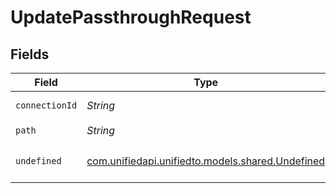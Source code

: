 # UpdatePassthroughRequest


## Fields

| Field                                                                                | Type                                                                                 | Required                                                                             | Description                                                                          |
| ------------------------------------------------------------------------------------ | ------------------------------------------------------------------------------------ | ------------------------------------------------------------------------------------ | ------------------------------------------------------------------------------------ |
| `connectionId`                                                                       | *String*                                                                             | :heavy_check_mark:                                                                   | ID of the connection                                                                 |
| `path`                                                                               | *String*                                                                             | :heavy_check_mark:                                                                   | N/A                                                                                  |
| `undefined`                                                                          | [com.unifiedapi.unifiedto.models.shared.Undefined](../../models/shared/Undefined.md) | :heavy_minus_sign:                                                                   | integration-specific payload                                                         |